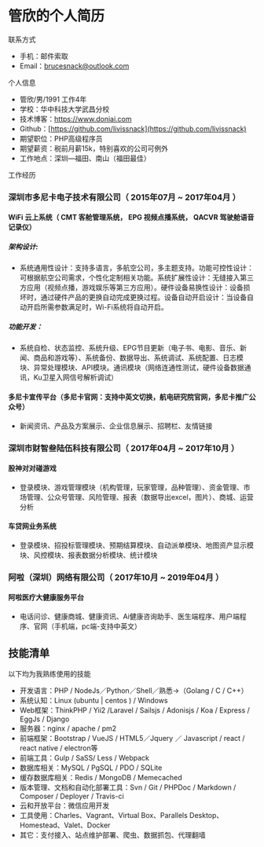 # 管欣的个人简历

联系方式

- 手机：邮件索取
- Email：brucesnack@outlook.com

个人信息

- 管欣/男/1991 工作4年
- 学校：华中科技大学武昌分校
- 技术博客：https://www.doniai.com
- Github：[https://github.com/livissnack](https://github.com/livissnack)
- 期望职位：PHP高级程序员
- 期望薪资：税前月薪15k，特别喜欢的公司可例外
- 工作地点：深圳—福田、南山（福田最佳）

工作经历

### 深圳市多尼卡电子技术有限公司（ 2015年07月 ~ 2017年04月 ）

#### **WiFi** 云上系统（ **CMT** 客舱管理系统， **EPG** 视频点播系统， **QACVR** 驾驶舱语音记录仪）

##### 架构设计:

- 系统通用性设计：支持多语言，多航空公司，多主题支持。功能可控性设计：可根据航空公司需求，个性化定制相关功能。系统扩展性设计：无缝接入第三方应用（视频点播，游戏娱乐等第三方应用）。硬件设备易换性设计：设备损坏时，通过硬件产品的更换自动完成更换过程。设备自动开启设计：当设备自动开启所需参数满足时，Wi-Fi系统将自动开启。

##### 功能开发：

- 系统自检、状态监控、系统升级、EPG节目更新（电子书、电影、音乐、新闻、商品和游戏等）、系统备份、数据导出、系统调试、系统配置、日志模块、异常处理模块、API模块。通讯模块（网络连通性测试，硬件设备数据通讯，Ku卫星入网信号解析调试）

#### 多尼卡宣传平台（多尼卡官网：支持中英文切换，航电研究院官网，多尼卡推广公众号）

- 新闻资讯、产品及方案展示、企业信息展示、招聘栏、友情链接

### 深圳市财智叁陆伍科技有限公司（ 2017年04月 ~ 2017年10月 ）

#### 股神对对碰游戏

- 登录模块、游戏管理模块（机构管理，玩家管理，品种管理）、资金管理、市场管理、公众号管理、风险管理、报表（数据导出excel，图片）、商城、运营分析

#### 车贷网业务系统

- 登录模块、招投标管理模块、预期结算模块、自动派单模块、地图资产显示模块、风控模块、报表数据分析模块、统计模块

### 阿啦（深圳）网络有限公司（ 2017年10月 ~ 2019年04月 ）

#### 阿啦医疗大健康服务平台

- 电话问诊、健康商城、健康资讯、Ai健康咨询助手、医生端程序、用户端程序、官网（手机端，pc端-支持中英文）

## 技能清单

以下均为我熟练使用的技能

- 开发语言：PHP / NodeJs／Python／Shell／熟悉->（Golang / C / C++）
- 系统认知：Linux (ubuntu | centos ) / Windows
- Web框架：ThinkPHP / Yii2 /Laravel / Sailsjs / Adonisjs / Koa / Express / EggJs / Django
- 服务器：nginx / apache / pm2
- 前端框架：Bootstrap / VueJS / HTML5／Jquery ／ Javascript / react / react native / electron等
- 前端工具：Gulp / SaSS/ Less / Webpack
- 数据库相关：MySQL / PgSQL / PDO / SQLite
- 缓存数据库相关：Redis / MongoDB / Memecached
- 版本管理、文档和自动化部署工具：Svn / Git / PHPDoc / Markdown / Composer / Deployer / Travis-ci
- 云和开放平台：微信应用开发
- 工具使用：Charles、Vagrant、Virtual Box、Parallels Desktop、Homestead、Valet、Docker
- 其它：支付接入、站点维护部署、爬虫、数据抓包、代理翻墙
